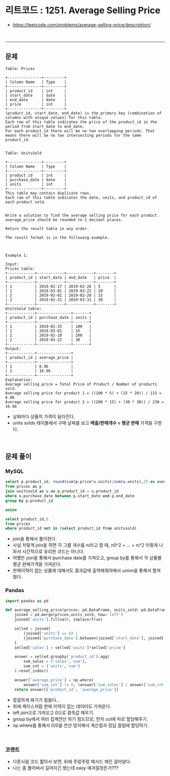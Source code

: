 # 리트코드 : 1251. Average Selling Price
* https://leetcode.com/problems/average-selling-price/description/
<br>

---

## 문제
```text
Table: Prices

+---------------+---------+
| Column Name   | Type    |
+---------------+---------+
| product_id    | int     |
| start_date    | date    |
| end_date      | date    |
| price         | int     |
+---------------+---------+
(product_id, start_date, end_date) is the primary key (combination of columns with unique values) for this table.
Each row of this table indicates the price of the product_id in the period from start_date to end_date.
For each product_id there will be no two overlapping periods. That means there will be no two intersecting periods for the same product_id.
 

Table: UnitsSold

+---------------+---------+
| Column Name   | Type    |
+---------------+---------+
| product_id    | int     |
| purchase_date | date    |
| units         | int     |
+---------------+---------+
This table may contain duplicate rows.
Each row of this table indicates the date, units, and product_id of each product sold. 
 

Write a solution to find the average selling price for each product. average_price should be rounded to 2 decimal places.

Return the result table in any order.

The result format is in the following example.

 

Example 1:

Input: 
Prices table:
+------------+------------+------------+--------+
| product_id | start_date | end_date   | price  |
+------------+------------+------------+--------+
| 1          | 2019-02-17 | 2019-02-28 | 5      |
| 1          | 2019-03-01 | 2019-03-22 | 20     |
| 2          | 2019-02-01 | 2019-02-20 | 15     |
| 2          | 2019-02-21 | 2019-03-31 | 30     |
+------------+------------+------------+--------+
UnitsSold table:
+------------+---------------+-------+
| product_id | purchase_date | units |
+------------+---------------+-------+
| 1          | 2019-02-25    | 100   |
| 1          | 2019-03-01    | 15    |
| 2          | 2019-02-10    | 200   |
| 2          | 2019-03-22    | 30    |
+------------+---------------+-------+
Output: 
+------------+---------------+
| product_id | average_price |
+------------+---------------+
| 1          | 6.96          |
| 2          | 16.96         |
+------------+---------------+
Explanation: 
Average selling price = Total Price of Product / Number of products sold.
Average selling price for product 1 = ((100 * 5) + (15 * 20)) / 115 = 6.96
Average selling price for product 2 = ((200 * 15) + (30 * 30)) / 230 = 16.96
```

* 날짜마다 상품의 가격이 달라진다.
* units solds 테이블에서 구매 날짜를 보고 **매출/판매개수 = 평균 판매** 가격을 구한다.

<br>

## 문제 풀이

### **MySQL**
```SQL
select p.product_id, round(sum(p.price*u.units)/sum(u.units),2) as average_price
from prices as p
join unitssold as u on p.product_id = u.product_id
where u.purchase_date between p.start_date and p.end_date
group by p.product_id

union

select product_id,0
from prices
where product_id not in (select product_id from unitssold)
```

* join을 통해서 풀이한다.
* 사실 저렇게 join을 하면 각 그룹 개수를 ni라고 할 때, n0^2 + ... + ni^2 이렇게 나와서 시간적으로 유리한 코드는 아니다.
* 어쨌든 join을 통해서 purchase date를 가져오고, group by를 통해서 각 상품별 평균 판매가격을 가져온다.
* 판매이력이 없는 상품에 대해서도 결과값에 출력해줘야해서 union을 통해서 합쳐줬다.
  
### **Pandas**
```python
import pandas as pd

def average_selling_price(prices: pd.DataFrame, units_sold: pd.DataFrame) -> pd.DataFrame:
    joined = pd.merge(prices,units_sold, how='left')
    joined['units'].fillna(0, inplace=True)

    selled = joined[
        (joined['units'] == 0) | 
        (joined['purchase_date'].between(joined['start_date'], joined['end_date']))
    ]
    selled['sales'] = selled['units']*selled['price']

    answer = selled.groupby('product_id').agg(
        sum_sales = ('sales','sum'),
        sum_cnt = ('units','sum')
    ).reset_index()

    answer['average_price'] = np.where(
        answer['sum_cnt'] != 0, (answer['sum_sales'] / answer['sum_cnt']).round(2), 0)
    return answer[['product_id', 'average_price']]
```

* 깔끔하게 짜기가 힘들다...
* 위에 케이스처럼 판매 이력이 없는 데이터도 가져온다.
* left join으로 가져오고 0으로 결측값 채우기.
* group by에서 여러 집계연산 하기 힘드므로, 먼저 col에 따로 할당해주기.
* np.where를 통해서 0/0꼴 연산 방지해서 계산결과 정답 컬럼에 할당하기.
  
<br>

### **코멘트**
* 다른사람 코드 짧아서 보면, 뒤에 주렁주렁 메서드 체인 걸어놨다.
* 나는 좀 풀어써서 길어지긴 했는데 easy 매겨질정돈가???
